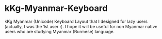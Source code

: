 # kKg-Myanmar-Keyboard
kKg Myanmar (Unicode) Keyboard Layout that I designed for lazy users (actually, I was the 1st user :).
I hope it will be useful for non Myanmar native users who are studying Myanmar (Burmese) language.  



